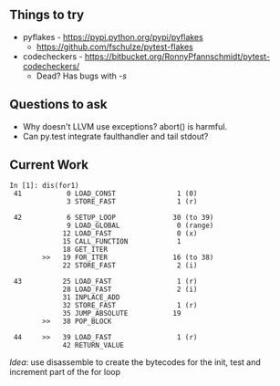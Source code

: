 Things to try
-------------

* pyflakes - https://pypi.python.org/pypi/pyflakes
    * https://github.com/fschulze/pytest-flakes
* codecheckers - https://bitbucket.org/RonnyPfannschmidt/pytest-codecheckers/
    * Dead? Has bugs with *-s*

Questions to ask
----------------

* Why doesn't LLVM use exceptions? abort() is harmful.
* Can py.test integrate faulthandler and tail stdout?

Current Work
------------

```
In [1]: dis(for1)
 41           0 LOAD_CONST               1 (0) 
              3 STORE_FAST               1 (r) 

 42           6 SETUP_LOOP              30 (to 39) 
              9 LOAD_GLOBAL              0 (range) 
             12 LOAD_FAST                0 (x) 
             15 CALL_FUNCTION            1 
             18 GET_ITER             
        >>   19 FOR_ITER                16 (to 38) 
             22 STORE_FAST               2 (i) 

 43          25 LOAD_FAST                1 (r) 
             28 LOAD_FAST                2 (i) 
             31 INPLACE_ADD          
             32 STORE_FAST               1 (r) 
             35 JUMP_ABSOLUTE           19 
        >>   38 POP_BLOCK            

 44     >>   39 LOAD_FAST                1 (r) 
             42 RETURN_VALUE         
```

_Idea_: use disassemble to create the bytecodes for the init, test and increment part of the for loop
